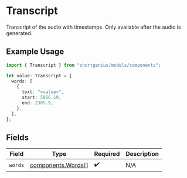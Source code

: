 # Transcript

Transcript of the audio with timestamps. Only available after the audio is generated.

## Example Usage

```typescript
import { Transcript } from "shortgenius/models/components";

let value: Transcript = {
  words: [
    {
      text: "<value>",
      start: 5866.19,
      end: 2385.9,
    },
  ],
};
```

## Fields

| Field                                                  | Type                                                   | Required                                               | Description                                            |
| ------------------------------------------------------ | ------------------------------------------------------ | ------------------------------------------------------ | ------------------------------------------------------ |
| `words`                                                | [components.Words](../../models/components/words.md)[] | :heavy_check_mark:                                     | N/A                                                    |